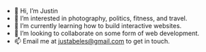 - 👋 Hi, I’m Justin
- 👀 I’m interested in photography, politics, fitness, and travel.
- 🌱 I’m currently learning how to build interactive websites.
- 💞️ I’m looking to collaborate on some form of web development.
- 📫 Email me at justabeles@gmail.com to get in touch.

<!---
justabes/justabes is a ✨ special ✨ repository because its `README.md` (this file) appears on your GitHub profile.
You can click the Preview link to take a look at your changes.
--->

